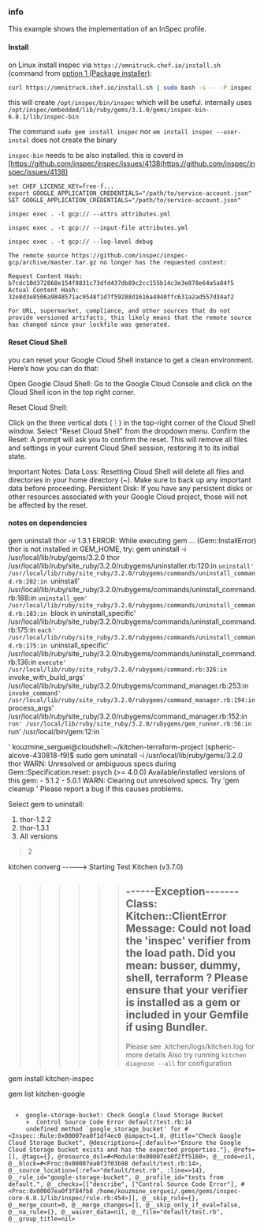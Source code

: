 
### info


This example shows the implementation of an InSpec profile.

#### Install


on Linux install inspec via `https://omnitruck.chef.io/install.sh` (command from [option 1 (Package installer)](https://mitre-inspec-developer.netlify.app/installation/LinuxInstall.html#option-1-package-installer):
```sh
curl https://omnitruck.chef.io/install.sh | sudo bash -s -- -P inspec
```

this will create `/opt/inspec/bin/inspec`
which  will be useful.
internally uses
`/opt/inspec/embedded/lib/ruby/gems/3.1.0/gems/inspec-bin-6.8.1/lib/inspec-bin`


The command
`sudo gem install inspec`  nor `em install inspec --user-instal` does not create the binary

`inspec-bin` needs to be also installed. this is coverd in [https://github.com/inspec/inspec/issues/4138(https://github.com/inspec/inspec/issues/4138) 
```
set CHEF_LICENSE_KEY=free-f...
export GOOGLE_APPLICATION_CREDENTIALS="/path/to/service-account.json"
SET GOOGLE_APPLICATION_CREDENTIALS="/path/to/service-account.json"
```
```
inspec exec . -t gcp:// --attrs attributes.yml
```
```
inspec exec . -t gcp:// --input-file attributes.yml
```

```
inspec exec . -t gcp:// --log-level debug
```		

```
The remote source https://github.com/inspec/inspec-gcp/archive/master.tar.gz no longer has the requested content:

Request Content Hash: b7cdc10d372868e154f8831c73dfd437db89c2cc155b14c3e3e878e64a5a84f5
Actual Content Hash: 32e8d3e8506a9848571ac9548f1d7f59288d1616a4940ffc631a2ad557d34af2

For URL, supermarket, compliance, and other sources that do not
provide versioned artifacts, this likely means that the remote source
has changed since your lockfile was generated.

```


#### Reset Cloud Shell
you can reset your Google Cloud Shell instance to get a clean environment. Here’s how you can do that:

Open Google Cloud Shell: Go to the Google Cloud Console and click on the Cloud Shell icon in the top right corner.

Reset Cloud Shell:

Click on the three vertical dots (⋮) in the top-right corner of the Cloud Shell window.
Select "Reset Cloud Shell" from the dropdown menu.
Confirm the Reset: A prompt will ask you to confirm the reset. This will remove all files and settings in your current Cloud Shell session, restoring it to its initial state.

Important Notes:
Data Loss: Resetting Cloud Shell will delete all files and directories in your home directory (~). Make sure to back up any important data before proceeding.
Persistent Disk: If you have any persistent disks or other resources associated with your Google Cloud project, those will not be affected by the reset.

#### notes on dependencies

gem uninstall thor -v 1.3.1
ERROR:  While executing gem ... (Gem::InstallError)
    thor is not installed in GEM_HOME, try:
        gem uninstall -i /usr/local/lib/ruby/gems/3.2.0 thor
        /usr/local/lib/ruby/site_ruby/3.2.0/rubygems/uninstaller.rb:120:in `uninstall'
        /usr/local/lib/ruby/site_ruby/3.2.0/rubygems/commands/uninstall_command.rb:202:in `uninstall'
        /usr/local/lib/ruby/site_ruby/3.2.0/rubygems/commands/uninstall_command.rb:188:in `uninstall_gem'
        /usr/local/lib/ruby/site_ruby/3.2.0/rubygems/commands/uninstall_command.rb:183:in `block in uninstall_specific'
        /usr/local/lib/ruby/site_ruby/3.2.0/rubygems/commands/uninstall_command.rb:175:in `each'
        /usr/local/lib/ruby/site_ruby/3.2.0/rubygems/commands/uninstall_command.rb:175:in `uninstall_specific'
        /usr/local/lib/ruby/site_ruby/3.2.0/rubygems/commands/uninstall_command.rb:136:in `execute'
        /usr/local/lib/ruby/site_ruby/3.2.0/rubygems/command.rb:326:in `invoke_with_build_args'
        /usr/local/lib/ruby/site_ruby/3.2.0/rubygems/command_manager.rb:253:in `invoke_command'
        /usr/local/lib/ruby/site_ruby/3.2.0/rubygems/command_manager.rb:194:in `process_args'
        /usr/local/lib/ruby/site_ruby/3.2.0/rubygems/command_manager.rb:152:in `run'
        /usr/local/lib/ruby/site_ruby/3.2.0/rubygems/gem_runner.rb:56:in `run'
        /usr/local/bin/gem:12:in `<main>'
kouzmine_serguei@cloudshell:~/kitchen-terraform-project (spheric-alcove-430818-f9)$ sudo  gem uninstall -i /usr/local/lib/ruby/gems/3.2.0 thor
WARN: Unresolved or ambiguous specs during Gem::Specification.reset:
      psych (>= 4.0.0)
      Available/installed versions of this gem:
      - 5.1.2
      - 5.0.1
WARN: Clearing out unresolved specs. Try 'gem cleanup <gem>'
Please report a bug if this causes problems.

Select gem to uninstall:
 1. thor-1.2.2
 2. thor-1.3.1
 3. All versions
> 2



kitchen converg
-----> Starting Test Kitchen (v3.7.0)
>>>>>> ------Exception-------
>>>>>> Class: Kitchen::ClientError
>>>>>> Message: Could not load the 'inspec' verifier from the load path. Did you mean: busser, dummy, shell, terraform ? Please ensure that your verifier is installed as a gem or included in your Gemfile if using Bundler.
>>>>>> ----------------------
>>>>>> Please see .kitchen/logs/kitchen.log for more details
>>>>>> Also try running `kitchen diagnose --all` for configuration



gem install kitchen-inspec


gem list kitchen-google


```

  ×  google-storage-bucket: Check Google Cloud Storage Bucket
     ×  Control Source Code Error default/test.rb:14 
     undefined method `google_storage_bucket' for #<Inspec::Rule:0x00007ea0f1df4ec0 @impact=1.0, @title="Check Google Cloud Storage Bucket", @descriptions={:default=>"Ensure the Google Cloud Storage bucket exists and has the expected properties."}, @refs=[], @tags={}, @resource_dsl=#<Module:0x00007ea0f2ff5160>, @__code=nil, @__block=#<Proc:0x00007ea0f3f03b98 default/test.rb:14>, @__source_location={:ref=>"default/test.rb", :line=>14}, @__rule_id="google-storage-bucket", @__profile_id="tests from default.", @__checks=[["describe", ["Control Source Code Error"], #<Proc:0x00007ea0f3f84fb8 /home/kouzmine_serguei/.gems/gems/inspec-core-6.8.1/lib/inspec/rule.rb:454>]], @__skip_rule={}, @__merge_count=0, @__merge_changes=[], @__skip_only_if_eval=false, @__na_rule={}, @__waiver_data=nil, @__file="default/test.rb", @__group_title=nil>

```